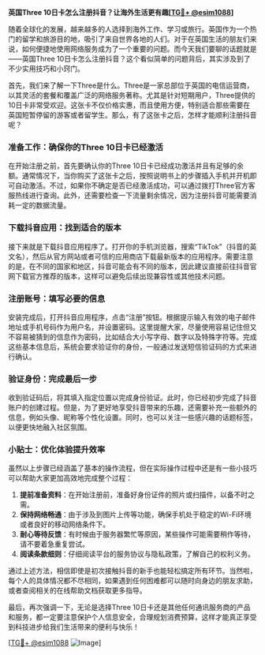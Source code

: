 **英国Three 10日卡怎么注册抖音？让海外生活更有趣[[TG💪+ @esim1088](https://t.me/s/esim1088)]**

随着全球化的发展，越来越多的人选择到海外工作、学习或旅行。英国作为一个热门的留学和旅游目的地，吸引了来自世界各地的人们。对于在英国生活的朋友们来说，如何便捷地使用网络服务成为了一个重要的问题。而今天我们要聊的话题就是——英国Three 10日卡怎么注册抖音？这个看似简单的问题背后，其实涉及到了不少实用技巧和小窍门。

首先，我们来了解一下Three是什么。Three是一家总部位于英国的电信运营商，以其灵活的套餐和覆盖广泛的网络服务著称。尤其是针对短期用户，Three提供的10日卡非常受欢迎。这张卡不仅价格实惠，而且使用方便，特别适合那些需要在英国短暂停留的游客或者留学生。那么，有了这张卡之后，怎样才能顺利注册抖音呢？

### 准备工作：确保你的Three 10日卡已经激活

在开始注册之前，首先要确认你的Three 10日卡已经成功激活并且有足够的余额。通常情况下，当你购买了这张卡之后，按照说明书上的步骤插入手机并开机即可自动激活。不过，如果你不确定是否已经激活成功，可以通过拨打Three官方客服热线进行查询。此外，还需要检查一下流量剩余情况，因为注册抖音可能需要消耗一定的数据流量。

### 下载抖音应用：找到适合的版本

接下来就是下载抖音应用程序了。打开你的手机浏览器，搜索“TikTok”（抖音的英文名），然后从官方网站或者可信的应用商店下载最新版本的应用程序。需要注意的是，在不同的国家和地区，抖音可能会有不同的版本，因此建议直接前往抖音官网下载官方推荐的版本，这样可以避免后续出现兼容性或其他技术问题。

### 注册账号：填写必要的信息

安装完成后，打开抖音应用程序，点击“注册”按钮。根据提示输入有效的电子邮件地址或手机号码作为用户名，并设置密码。这里提醒大家，尽量使用容易记住但又不容易被猜到的信息作为密码，比如结合大小写字母、数字以及特殊字符等。完成这些基本信息后，系统会要求验证你的身份，一般通过发送短信验证码的方式来进行确认。

### 验证身份：完成最后一步

收到验证码后，将其填入指定位置以完成身份验证。此时，你已经初步完成了抖音账户的创建过程。但是，为了更好地享受抖音带来的乐趣，还需要补充一些额外的信息，例如头像、昵称等个性化设置。同时，也可以关注一些感兴趣的话题标签，以便更快地融入社区氛围。

### 小贴士：优化体验提升效率

虽然以上步骤已经涵盖了基本的操作流程，但在实际操作过程中还是有一些小技巧可以帮助大家更加高效地完成整个过程：

1. **提前准备资料**：在开始注册前，准备好身份证件的照片或扫描件，以备不时之需。
2. **保持网络畅通**：由于涉及到图片上传等功能，确保手机处于稳定的Wi-Fi环境或者良好的移动网络条件下。
3. **耐心等待反馈**：有时候由于服务器繁忙等原因，某些操作可能需要稍作等待，请不要着急重复尝试。
4. **阅读条款细则**：仔细阅读平台的服务协议与隐私政策，了解自己的权利义务。

通过上述方法，相信即使是初次接触抖音的新手也能轻松搞定所有环节。当然啦，每个人的具体情况都不尽相同，如果遇到任何困难都可以随时向身边的朋友求助，或者查阅相关的在线帮助文档获取更多指导。

最后，再次强调一下，无论是选择Three 10日卡还是其他任何通讯服务商的产品和服务，都一定要注意保护个人信息安全，合理规划消费预算，这样才能真正享受到科技进步给我们生活带来的便利与快乐！

[[TG💪+ @esim1088](https://t.me/s/esim1088) ![Image](https://i.postimg.cc/4NQfJmqS/Snipaste-2025-05-13-00-14-12.png)]